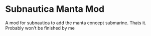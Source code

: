 # Subnautica Manta Mod

A mod for subnautica to add the manta concept submarine. Thats it. Probably won't be finished by me
